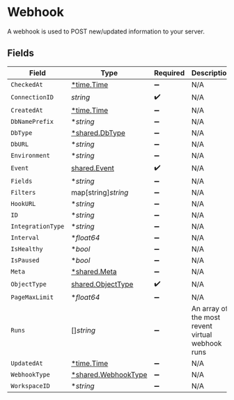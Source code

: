 # Webhook

A webhook is used to POST new/updated information to your server.


## Fields

| Field                                                            | Type                                                             | Required                                                         | Description                                                      |
| ---------------------------------------------------------------- | ---------------------------------------------------------------- | ---------------------------------------------------------------- | ---------------------------------------------------------------- |
| `CheckedAt`                                                      | [*time.Time](https://pkg.go.dev/time#Time)                       | :heavy_minus_sign:                                               | N/A                                                              |
| `ConnectionID`                                                   | *string*                                                         | :heavy_check_mark:                                               | N/A                                                              |
| `CreatedAt`                                                      | [*time.Time](https://pkg.go.dev/time#Time)                       | :heavy_minus_sign:                                               | N/A                                                              |
| `DbNamePrefix`                                                   | **string*                                                        | :heavy_minus_sign:                                               | N/A                                                              |
| `DbType`                                                         | [*shared.DbType](../../../pkg/models/shared/dbtype.md)           | :heavy_minus_sign:                                               | N/A                                                              |
| `DbURL`                                                          | **string*                                                        | :heavy_minus_sign:                                               | N/A                                                              |
| `Environment`                                                    | **string*                                                        | :heavy_minus_sign:                                               | N/A                                                              |
| `Event`                                                          | [shared.Event](../../../pkg/models/shared/event.md)              | :heavy_check_mark:                                               | N/A                                                              |
| `Fields`                                                         | **string*                                                        | :heavy_minus_sign:                                               | N/A                                                              |
| `Filters`                                                        | map[string]*string*                                              | :heavy_minus_sign:                                               | N/A                                                              |
| `HookURL`                                                        | **string*                                                        | :heavy_minus_sign:                                               | N/A                                                              |
| `ID`                                                             | **string*                                                        | :heavy_minus_sign:                                               | N/A                                                              |
| `IntegrationType`                                                | **string*                                                        | :heavy_minus_sign:                                               | N/A                                                              |
| `Interval`                                                       | **float64*                                                       | :heavy_minus_sign:                                               | N/A                                                              |
| `IsHealthy`                                                      | **bool*                                                          | :heavy_minus_sign:                                               | N/A                                                              |
| `IsPaused`                                                       | **bool*                                                          | :heavy_minus_sign:                                               | N/A                                                              |
| `Meta`                                                           | [*shared.Meta](../../../pkg/models/shared/meta.md)               | :heavy_minus_sign:                                               | N/A                                                              |
| `ObjectType`                                                     | [shared.ObjectType](../../../pkg/models/shared/objecttype.md)    | :heavy_check_mark:                                               | N/A                                                              |
| `PageMaxLimit`                                                   | **float64*                                                       | :heavy_minus_sign:                                               | N/A                                                              |
| `Runs`                                                           | []*string*                                                       | :heavy_minus_sign:                                               | An array of the most revent virtual webhook runs                 |
| `UpdatedAt`                                                      | [*time.Time](https://pkg.go.dev/time#Time)                       | :heavy_minus_sign:                                               | N/A                                                              |
| `WebhookType`                                                    | [*shared.WebhookType](../../../pkg/models/shared/webhooktype.md) | :heavy_minus_sign:                                               | N/A                                                              |
| `WorkspaceID`                                                    | **string*                                                        | :heavy_minus_sign:                                               | N/A                                                              |